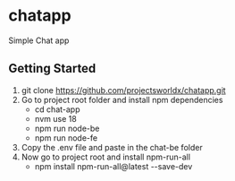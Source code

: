 # chatapp
Simple Chat app


## Getting Started
1. git clone https://github.com/projectsworldx/chatapp.git
2. Go to project root folder and install npm dependencies
    - cd chat-app
    - nvm use 18
    - npm run node-be
    - npm run node-fe
3. Copy the .env file and paste in the chat-be folder
4. Now go to project root  and install npm-run-all
    - npm install npm-run-all@latest --save-dev
